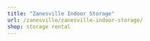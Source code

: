 ```yaml
---
title: "Zanesville Indoor Storage"
url: /zanesville/zanesville-indoor-storage/
shop: storage rental
---
```

